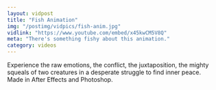 ```yaml
---
layout: vidpost
title: "Fish Animation"
img: "/postimg/vidpics/fish-anim.jpg"
vidlink: "https://www.youtube.com/embed/x45kwCM5V8Q"
meta: "There's something fishy about this animation."
category: videos
---
```


<div class="WideTextBox">
<p>Experience the raw emotions, the conflict, the juxtaposition, the mighty squeals of two creatures in a desperate struggle to find inner peace. <br> Made in After Effects and Photoshop.</p>
</div>